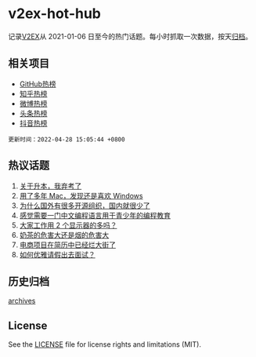 # v2ex-hot-hub

 记录[V2EX](https://www.v2ex.com/)从 2021-01-06 日至今的热门话题。每小时抓取一次数据，按天[归档](archives)。
 
 ## 相关项目

- [GitHub热榜](https://github.com/snaildev/github-hot-hub)
- [知乎热榜](https://github.com/snaildev/zhihu-hot-hub)
- [微博热榜](https://github.com/snaildev/weibo-hot-hub)
- [头条热榜](https://github.com/snaildev/toutiao-hot-hub)
- [抖音热榜](https://github.com/snaildev/douyin-hot-hub)


 `更新时间：2022-04-28 15:05:44 +0800`

## 热议话题

1. [关于升本，我弃考了](https://www.v2ex.com/t/849618)
1. [用了多年 Mac，发现还是喜欢 Windows](https://www.v2ex.com/t/849578)
1. [为什么国外有很多开源组织，国内就很少了](https://www.v2ex.com/t/849655)
1. [感觉需要一门中文编程语言用于青少年的编程教育](https://www.v2ex.com/t/849700)
1. [大家工作用 2 个显示器的多吗？](https://www.v2ex.com/t/849720)
1. [奶茶的危害大还是烟的危害大](https://www.v2ex.com/t/849733)
1. [电商项目在简历中已经烂大街了](https://www.v2ex.com/t/849590)
1. [如何优雅请假出去面试？](https://www.v2ex.com/t/849603)

## 历史归档

[archives](archives)

## License

See the [LICENSE](LICENSE) file for license rights and limitations (MIT).
